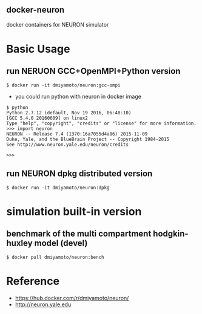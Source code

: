 docker-neuron
---

docker containers for NEURON simulator

# Basic Usage

## run NERUON GCC+OpenMPI+Python version

```
$ docker run -it dmiyamoto/neuron:gcc-ompi
```


- you could run python with neuron in docker image

```
$ python
Python 2.7.12 (default, Nov 19 2016, 06:48:10)
[GCC 5.4.0 20160609] on linux2
Type "help", "copyright", "credits" or "license" for more information.
>>> import neuron
NEURON -- Release 7.4 (1370:16a7055d4a86) 2015-11-09
Duke, Yale, and the BlueBrain Project -- Copyright 1984-2015
See http://www.neuron.yale.edu/neuron/credits

>>>
```


## run NEURON dpkg distributed version

```
$ docker run -it dmiyamoto/neuron:dpkg
```

# simulation built-in version
## benchmark of the multi compartment hodgkin-huxley model (devel)

```
$ docker pull dmiyamoto/neuron:bench
```


# Reference
- https://hub.docker.com/r/dmiyamoto/neuron/
- http://neuron.yale.edu


